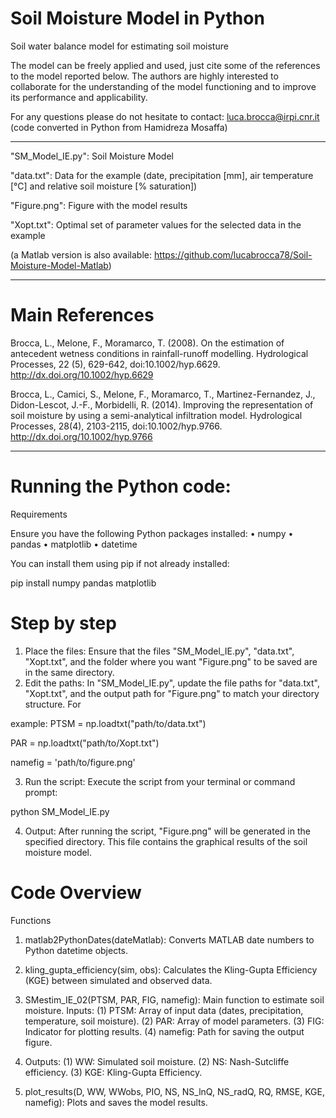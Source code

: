 # Soil Moisture Model in Python
Soil water balance model for estimating soil moisture

The model can be freely applied and used, just cite some of the references to the model reported below.
The authors are highly interested to collaborate for the understanding of the model functioning and to improve its performance and applicability.

For any questions please do not hesitate to contact:
luca.brocca@irpi.cnr.it
(code converted in Python from Hamidreza Mosaffa)

-------------------------------------------

"SM_Model_IE.py": Soil Moisture Model

"data.txt": Data for the example (date, precipitation [mm], air temperature [°C] and relative soil moisture [% saturation])

"Figure.png": Figure with the model results

"Xopt.txt": Optimal set of parameter values for the selected data in the example

(a Matlab version is also available: https://github.com/lucabrocca78/Soil-Moisture-Model-Matlab)

-------------------------------------------

# Main References
Brocca, L., Melone, F., Moramarco, T. (2008). On the estimation of antecedent wetness conditions in rainfall-runoff modelling. Hydrological Processes, 22 (5), 629-642, doi:10.1002/hyp.6629. http://dx.doi.org/10.1002/hyp.6629

Brocca, L., Camici, S., Melone, F., Moramarco, T., Martinez-Fernandez, J., Didon-Lescot, J.-F., Morbidelli, R. (2014). Improving the representation of soil moisture by using a semi-analytical infiltration model. Hydrological Processes, 28(4), 2103-2115, doi:10.1002/hyp.9766. http://dx.doi.org/10.1002/hyp.9766

------
# Running the Python code: 

Requirements

Ensure you have the following Python packages installed:
•	numpy
•	pandas
•	matplotlib
•	datetime

You can install them using pip if not already installed:

pip install numpy pandas matplotlib

# Step by step
1.	Place the files: Ensure that the files "SM_Model_IE.py", "data.txt", "Xopt.txt", and the folder where you want "Figure.png" to be saved are in the same directory.
2.	Edit the paths: In "SM_Model_IE.py", update the file paths for "data.txt", "Xopt.txt", and the output path for "Figure.png" to match your directory structure. For

example:
PTSM = np.loadtxt("path/to/data.txt")

PAR = np.loadtxt("path/to/Xopt.txt")

namefig = 'path/to/figure.png'

3.	Run the script: Execute the script from your terminal or command prompt:

python SM_Model_IE.py

4.	Output: After running the script, "Figure.png" will be generated in the specified directory. This file contains the graphical results of the soil moisture model.

# Code Overview
Functions
1.	matlab2PythonDates(dateMatlab):
Converts MATLAB date numbers to Python datetime objects.

2.	kling_gupta_efficiency(sim, obs):
Calculates the Kling-Gupta Efficiency (KGE) between simulated and observed data.

3.	SMestim_IE_02(PTSM, PAR, FIG, namefig):
Main function to estimate soil moisture.
Inputs: (1) PTSM: Array of input data (dates, precipitation, temperature, soil moisture). (2) PAR: Array of model parameters. (3) FIG: Indicator for plotting results. (4) namefig: Path for saving the output figure.

4.	Outputs:
(1) WW: Simulated soil moisture. (2) NS: Nash-Sutcliffe efficiency. (3) KGE: Kling-Gupta Efficiency.

5.	plot_results(D, WW, WWobs, PIO, NS, NS_lnQ, NS_radQ, RQ, RMSE, KGE, namefig): Plots and saves the model results.

